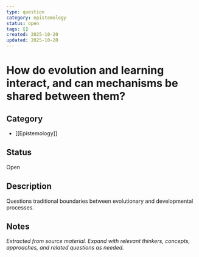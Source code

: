 ```yaml
---
type: question
category: epistemology
status: open
tags: []
created: 2025-10-20
updated: 2025-10-20
---
```


# How do evolution and learning interact, and can mechanisms be shared between them?

## Category

- [[Epistemology]]

## Status

Open

## Description

Questions traditional boundaries between evolutionary and developmental processes.

## Notes

*Extracted from source material. Expand with relevant thinkers, concepts, approaches, and related questions as needed.*

